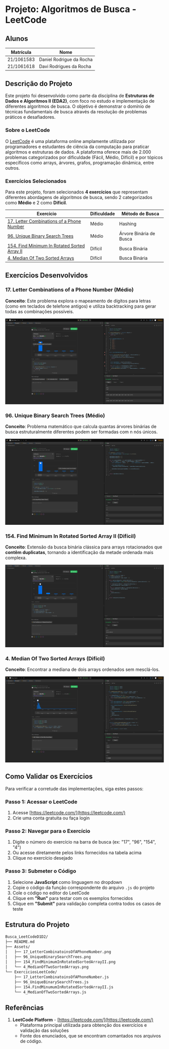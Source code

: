 # Projeto: Algoritmos de Busca - LeetCode

## Alunos  
| Matrícula | Nome |  
|-----------------------|---------------------|  
| 21/1061583 | Daniel Rodrigue da Rocha |  
| 21/1061618 | Davi Rodrigues da Rocha  |  

## Descrição do Projeto

Este projeto foi desenvolvido como parte da disciplina de **Estruturas de Dados e Algoritmos II (EDA2)**, com foco no estudo e implementação de diferentes algoritmos de busca. O objetivo é demonstrar o domínio de técnicas fundamentais de busca através da resolução de problemas práticos e desafiadores.

### Sobre o LeetCode

O [LeetCode](https://leetcode.com/) é uma plataforma online amplamente utilizada por programadores e estudantes de ciência da computação para praticar algoritmos e estruturas de dados. A plataforma oferece mais de 2.000 problemas categorizados por dificuldade (Fácil, Médio, Difícil) e por tópicos específicos como arrays, árvores, grafos, programação dinâmica, entre outros.

### Exercícios Selecionados

Para este projeto, foram selecionados **4 exercícios** que representam diferentes abordagens de algoritmos de busca, sendo 2 categorizados como **Médio** e 2 como **Difícil**.

| Exercício                             | Dificuldade  | Método de Busca         |
| ------------------------------------- | ------------ | ----------------------- |
| [17. Letter Combinations of a Phone Number](https://leetcode.com/problems/letter-combinations-of-a-phone-number/description/?envType=problem-list-v2&envId=hash-table) | Médio                              | Hashing                 |
| [96. Unique Binary Search Trees](https://leetcode.com/problems/unique-binary-search-trees/description/?envType=problem-list-v2&envId=binary-search-tree) | Médio                      | Árvore Binária de Busca |
| [154. Find Minimum In Rotated Sorted Array II](https://leetcode.com/problems/find-minimum-in-rotated-sorted-array-ii/description/?envType=problem-list-v2&envId=binary-search) | Difícil                         | Busca Binária           |
| [4. Median Of Two Sorted Arrays](https://leetcode.com/problems/median-of-two-sorted-arrays/description/?envType=problem-list-v2&envId=binary-search) | Difícil                         | Busca Binária           |


## Exercícios Desenvolvidos
### 17. Letter Combinations of a Phone Number (Médio)

**Conceito**: Este problema explora o mapeamento de dígitos para letras (como em teclados de telefone antigos) e utiliza backtracking para gerar todas as combinações possíveis.

![Resultados do Exercicio 17](./Assets/17_LetterCombinatoinsOfAPhoneNumber.png)

### 96. Unique Binary Search Trees (Médio)

**Conceito**: Problema matemático que calcula quantas árvores binárias de busca estruturalmente diferentes podem ser formadas com n nós únicos.

![Resultados do Exercicio 96](./Assets/96_UniqueBinarySearchTrees.png)

### 154. Find Minimum In Rotated Sorted Array II (Difícil)

**Conceito**: Extensão da busca binária clássica para arrays rotacionados que **contêm duplicatas**, tornando a identificação da metade ordenada mais complexa.

![Resultados do Exercício 154](./Assets/154_FindMinimumInRotatedSortedArrayII.png)

### 4. Median Of Two Sorted Arrays (Difícil)

**Conceito**: Encontrar a mediana de dois arrays ordenados sem mesclá-los.

![Resultados do Exercício 4](./Assets/4_MedianOfTwoSortedArrays.png)

## Como Validar os Exercícios

Para verificar a corretude das implementações, siga estes passos:

### Passo 1: Acessar o LeetCode
1. Acesse [https://leetcode.com/](https://leetcode.com/)
2. Crie uma conta gratuita ou faça login

### Passo 2: Navegar para o Exercício
1. Digite o número do exercício na barra de busca (ex: "17", "96", "154", "4")
2. Ou acesse diretamente pelos links fornecidos na tabela acima
3. Clique no exercício desejado

### Passo 3: Submeter o Código
1. Selecione **JavaScript** como linguagem no dropdown
2. Copie o código da função correspondente do arquivo `.js` do projeto
3. Cole o código no editor do LeetCode
4. Clique em **"Run"** para testar com os exemplos fornecidos
5. Clique em **"Submit"** para validação completa contra todos os casos de teste

## Estrutura do Projeto

```
Busca_LeetCodeD1D2/
├── README.md
├── Assets/
│   ├── 17_LetterCombinatoinsOfAPhoneNumber.png
│   ├── 96_UniqueBinarySearchTrees.png
│   ├── 154_FindMinimumInRotatedSortedArrayII.png
│   └── 4_MedianOfTwoSortedArrays.png
└── ExerciciosLeetCode/
    ├── 17_LetterCombinatoinsOfAPhoneNumber.js
    ├── 96_UniqueBinarySearchTrees.js
    ├── 154.FindMinumumInRotatedSortedArrayII.js
    └── 4_MedianOfTwoSortedArrays.js
```

## Referências

1. **LeetCode Platform** - [https://leetcode.com/](https://leetcode.com/)
   - Plataforma principal utilizada para obtenção dos exercícios e validação das soluções
   - Fonte dos enunciados, que se encontram comantados nos arquivos de código.
